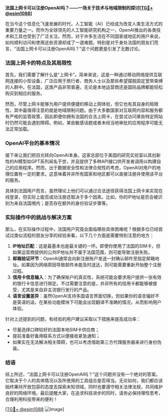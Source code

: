 **法国上网卡可以注册OpenAI吗？——一场关于技术与地域限制的探讨[[TG💪+ @esim1088](https://t.me/s/esim1088)]**

在当今这个信息化飞速发展的时代，人工智能（AI）已经成为改变人类生活方式的重要力量之一。而作为全球领先的人工智能研究机构之一，OpenAI推出的各类技术和工具也受到了广泛关注。然而，对于许多生活在不同国家或地区的用户来说，如何顺利访问和使用这些资源却成了一道难题。特别是对于身处法国的朋友们而言，“法国上网卡可以注册OpenAI吗？”这个问题更是引发了无数讨论。

### 法国上网卡的特点及其局限性

首先，我们需要了解什么是“上网卡”。简单来说，这是一种通过移动网络提供互联网连接的小型设备，广泛应用于旅行者、商务人士以及那些希望摆脱固定宽带束缚的人群中。在法国，这类产品非常普遍，无论是本地运营商还是国际品牌都能轻松购买到相应的服务。

然而，尽管上网卡能够为用户提供便捷的移动上网体验，但它也有其自身的局限性。其中最值得注意的就是地域限制问题。由于大多数国家对互联网内容和服务都有严格的监管政策，因此即便你拥有法国的合法上网卡，在尝试访问某些特定网站时仍然可能会遇到障碍。例如，某些敏感话题或者未经当地审批的应用程序可能无法正常加载。

### OpenAI平台的基本情况

接下来让我们把目光转向OpenAI本身。这家总部位于美国的研究实验室以其创新性的AI模型如GPT系列闻名于世，并且提供了多种API接口供开发者调用以构建自己的应用程序。然而，出于数据安全性和法律合规性的考虑，OpenAI对用户的地理位置有一定的要求。这意味着并非所有国家和地区都可以直接注册并使用该平台的服务。

具体到法国用户而言，虽然理论上他们可以通过合法途径获得法国上网卡来实现在线登录，但实际上能否成功注册还取决于多个因素。比如，你的IP地址是否会被识别为来自法国境内；是否存在额外的身份验证步骤等。

### 实际操作中的挑战与解决方案

那么，在实际操作过程中，法国用户究竟会面临哪些具体困难呢？根据多位已经尝试过类似流程的朋友分享的经验来看，以下几个方面是需要特别注意的地方：

1. **IP地址匹配**：这是最基本也是最关键的一环。即使你使用了法国的SIM卡，但如果运营商提供的公共IP地址并不属于法国范围，则可能导致注册失败。
2. **邮箱验证环节**：OpenAI通常会向新注册账户发送一封确认邮件至指定邮箱地址。如果因为网络原因导致邮件未能及时送达，则可能需要重新开始整个注册过程。
3. **信用卡信息输入**：为了确保账户的真实性，系统可能会要求用户提供一张有效的银行卡信息进行绑定。不过需要注意的是，并非所有的信用卡都能够被接受，尤其是来自非主流银行发行的产品。
4. **语言设置差异**：虽然OpenAI支持多国语言界面切换，但如果你的语言偏好不是英语的话，在某些功能模块下可能会出现翻译不准确的情况，从而影响用户体验。

针对上述提到的问题，有经验的用户建议采取以下措施来提高成功率：
- 尽量选择口碑较好的法国本地SIM卡供应商；
- 提前准备好备用联系方式以便接收紧急通知；
- 如果实在无法解决相关障碍，也可以考虑借助第三方代理服务器来进行身份伪装。

### 结语

综上所述，“法国上网卡可以注册OpenAI吗？”这个问题并没有一个绝对的答案。它取决于个人的具体情况以及所使用的工具组合是否得当。无论如何，我们都应该始终秉持开放包容的态度去探索未知领域，同时也要遵守相关法律法规，共同维护良好的网络环境。最后提醒大家，在追求科技进步的同时，请务必保持理性思考，合理利用科技带来的便利！

[[TG💪+ @esim1088](https://t.me/s/esim1088) ![Image](https://i.postimg.cc/4NQfJmqS/Snipaste-2025-05-13-00-14-12.png)]